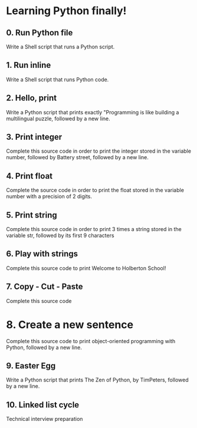 # Learning Python finally!
## 0. Run Python file
Write a Shell script that runs a Python script.
## 1. Run inline 
Write a Shell script that runs Python code.
## 2. Hello, print
Write a Python script that prints exactly "Programming is like building a multilingual puzzle, followed by a new line.
## 3. Print integer
Complete this source code in order to print the integer stored in the variable number, followed by Battery street, followed by a new line.
## 4. Print float
Complete the source code in order to print the float stored in the variable number with a precision of 2 digits.
## 5. Print string
Complete this source code in order to print 3 times a string stored in the variable str, followed by its first 9 characters
## 6. Play with strings
Complete this source code to print Welcome to Holberton School!
## 7. Copy - Cut - Paste 
Complete this source code
# 8. Create a new sentence 
Complete this source code to print object-oriented programming with Python, followed by a new line.
## 9. Easter Egg 
Write a Python script that prints The Zen of Python, by TimPeters, followed by a new line.
## 10. Linked list cycle
Technical interview preparation
